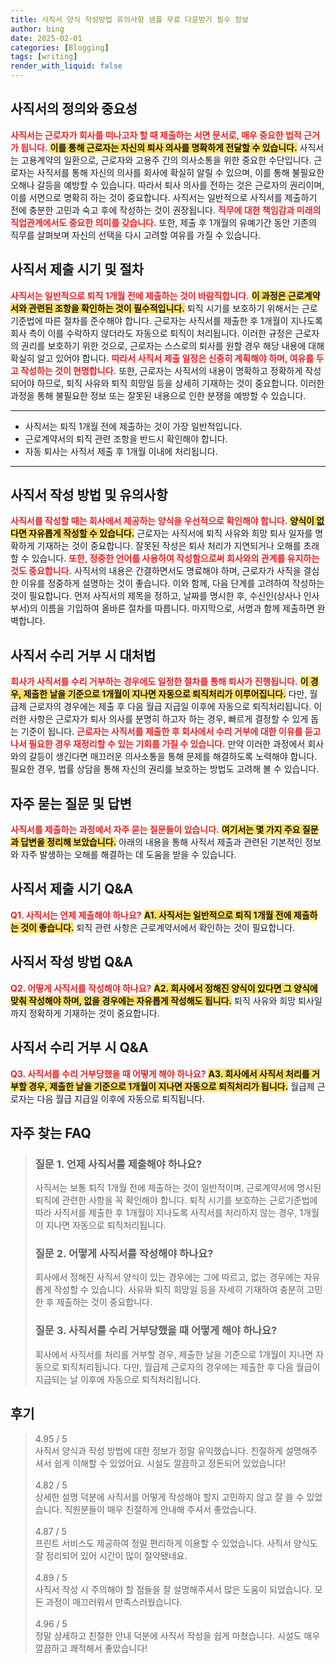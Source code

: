 ```yaml
---
title: 사직서 양식 작성방법 유의사항 샘플 무료 다운받기 필수 정보
author: bing
date: 2025-02-01
categories: [Blogging]
tags: [writing]
render_with_liquid: false
---
```



<h2 id='사직서의 정의와 중요성'>사직서의 정의와 중요성</h2>

<p><b><span style="color: #ee2323;">사직서는 근로자가 회사를 떠나고자 할 때 제출하는 서면 문서로, 매우 중요한 법적 근거가 됩니다.</span></b> <b><span style="background-color: #ffe066;">이를 통해 근로자는 자신의 퇴사 의사를 명확하게 전달할 수 있습니다.</span></b> 사직서는 고용계약의 일환으로, 근로자와 고용주 간의 의사소통을 위한 중요한 수단입니다. 근로자는 사직서를 통해 자신의 의사를 회사에 확실히 알릴 수 있으며, 이를 통해 불필요한 오해나 갈등을 예방할 수 있습니다. 따라서 퇴사 의사를 전하는 것은 근로자의 권리이며, 이를 서면으로 명확히 하는 것이 중요합니다. 사직서는 일반적으로 사직서를 제출하기 전에 충분한 고민과 숙고 후에 작성하는 것이 권장됩니다. <b><span style="color: #ee2323;">직무에 대한 책임감과 미래의 직업관계에서도 중요한 의미를 갖습니다.</span></b> 또한, 제출 후 1개월의 유예기간 동안 기존의 직무를 살펴보며 자신의 선택을 다시 고려할 여유를 가질 수 있습니다.</p>

<h2 id='사직서 제출 시기 및 절차'>사직서 제출 시기 및 절차</h2>

<p><b><span style="color: #ee2323;">사직서는 일반적으로 퇴직 1개월 전에 제출하는 것이 바람직합니다.</span></b> <b><span style="background-color: #ffe066;">이 과정은 근로계약서와 관련된 조항을 확인하는 것이 필수적입니다.</span></b> 퇴직 시기를 보호하기 위해서는 근로기준법에 따른 절차를 준수해야 합니다. 근로자는 사직서를 제출한 후 1개월이 지나도록 회사 측이 이를 수락하지 않더라도 자동으로 퇴직이 처리됩니다. 이러한 규정은 근로자의 권리를 보호하기 위한 것으로, 근로자는 스스로의 퇴사를 원할 경우 해당 내용에 대해 확실히 알고 있어야 합니다. <b><span style="color: #ee2323;">따라서 사직서 제출 일정은 신중히 계획해야 하며, 여유를 두고 작성하는 것이 현명합니다.</span></b> 또한, 근로자는 사직서의 내용이 명확하고 정확하게 작성되어야 하므로, 퇴직 사유와 퇴직 희망일 등을 상세히 기재하는 것이 중요합니다. 이러한 과정을 통해 불필요한 정보 또는 잘못된 내용으로 인한 분쟁을 예방할 수 있습니다.</p>

<hr />

<ul>
    <li>사직서는 퇴직 1개월 전에 제출하는 것이 가장 일반적입니다.</li>
    <li>근로계약서의 퇴직 관련 조항을 반드시 확인해야 합니다.</li>
    <li>자동 퇴사는 사직서 제출 후 1개월 이내에 처리됩니다.</li>
</ul>

<hr />

<h2 id='사직서 작성 방법 및 유의사항'>사직서 작성 방법 및 유의사항</h2>

<p><b><span style="color: #ee2323;">사직서를 작성할 때는 회사에서 제공하는 양식을 우선적으로 확인해야 합니다.</span></b> <b><span style="background-color: #ffe066;">양식이 없다면 자유롭게 작성할 수 있습니다.</span></b> 근로자는 사직서에 퇴직 사유와 희망 퇴사 일자를 명확하게 기재하는 것이 중요합니다. 잘못된 작성은 퇴사 처리가 지연되거나 오해를 초래할 수 있습니다. <b><span style="color: #ee2323;">또한, 정중한 언어를 사용하여 작성함으로써 회사와의 관계를 유지하는 것도 중요합니다.</span></b> 사직서의 내용은 간결하면서도 명료해야 하며, 근로자가 사직을 결심한 이유를 정중하게 설명하는 것이 좋습니다. 이와 함께, 다음 단계를 고려하여 작성하는 것이 필요합니다. 먼저 사직서의 제목을 정하고, 날짜를 명시한 후, 수신인(상사나 인사부서)의 이름을 기입하여 올바른 절차를 따릅니다. 마지막으로, 서명과 함께 제출하면 완벽합니다.</p>

<h2 id='사직서 수리 거부 시 대처법'>사직서 수리 거부 시 대처법</h2>

<p><b><span style="color: #ee2323;">회사가 사직서를 수리 거부하는 경우에도 일정한 절차를 통해 퇴사가 진행됩니다.</span></b> <b><span style="background-color: #ffe066;">이 경우, 제출한 날을 기준으로 1개월이 지나면 자동으로 퇴직처리가 이루어집니다.</span></b> 다만, 월급제 근로자의 경우에는 제출 후 다음 월급 지급일 이후에 자동으로 퇴직처리됩니다. 이러한 사항은 근로자가 퇴사 의사를 분명히 하고자 하는 경우, 빠르게 결정할 수 있게 돕는 기준이 됩니다. <b><span style="color: #ee2323;">근로자는 사직서를 제출한 후 회사에서 수리 거부에 대한 이유를 듣고 나서 필요한 경우 재정리할 수 있는 기회를 가질 수 있습니다.</span></b> 만약 이러한 과정에서 회사와의 갈등이 생긴다면 매끄러운 의사소통을 통해 문제를 해결하도록 노력해야 합니다. 필요한 경우, 법률 상담을 통해 자신의 권리를 보호하는 방법도 고려해 볼 수 있습니다.</p>

<h2 id='자주 묻는 질문 및 답변'>자주 묻는 질문 및 답변</h2>

<p><b><span style="color: #ee2323;">사직서를 제출하는 과정에서 자주 묻는 질문들이 있습니다.</span></b> <b><span style="background-color: #ffe066;">여기서는 몇 가지 주요 질문과 답변을 정리해 보았습니다.</span></b> 아래의 내용을 통해 사직서 제출과 관련된 기본적인 정보와 자주 발생하는 오해를 해결하는 데 도움을 받을 수 있습니다.</p>

<h2 id='사직서 제출 시기 Q&A'>사직서 제출 시기 Q&A</h2>

<p><b><span style="color: #ee2323;">Q1. 사직서는 언제 제출해야 하나요?</span></b> <b><span style="background-color: #ffe066;">A1. 사직서는 일반적으로 퇴직 1개월 전에 제출하는 것이 좋습니다.</span></b> 퇴직 관련 사항은 근로계약서에서 확인하는 것이 필요합니다.</p>

<h2 id='사직서 작성 방법 Q&A'>사직서 작성 방법 Q&A</h2>

<p><b><span style="color: #ee2323;">Q2. 어떻게 사직서를 작성해야 하나요?</span></b> <b><span style="background-color: #ffe066;">A2. 회사에서 정해진 양식이 있다면 그 양식에 맞춰 작성해야 하며, 없을 경우에는 자유롭게 작성해도 됩니다.</span></b> 퇴직 사유와 희망 퇴사일까지 정확하게 기재하는 것이 중요합니다.</p>

<h2 id='사직서 수리 거부 시 Q&A'>사직서 수리 거부 시 Q&A</h2>

<p><b><span style="color: #ee2323;">Q3. 사직서를 수리 거부당했을 때 어떻게 해야 하나요?</span></b> <b><span style="background-color: #ffe066;">A3. 회사에서 사직서 처리를 거부할 경우, 제출한 날을 기준으로 1개월이 지나면 자동으로 퇴직처리가 됩니다.</span></b> 월급제 근로자는 다음 월급 지급일 이후에 자동으로 퇴직됩니다.</p>


<h2 id='자주_찾는_FAQ'>자주 찾는 FAQ</h2>
<div itemscope="" itemtype="https://schema.org/FAQPage"> 
<blockquote> 
<div itemscope="" itemprop="mainEntity" itemtype="https://schema.org/Question"> 
<h3 itemprop="name">질문 1. 언제 사직서를 제출해야 하나요?</h3> 
<div itemscope="" itemprop="acceptedAnswer" itemtype="https://schema.org/Answer"> 
<span itemprop="text"> 
<p>사직서는 보통 퇴직 1개월 전에 제출하는 것이 일반적이며, 근로계약서에 명시된 퇴직에 관련한 사항을 꼭 확인해야 합니다. 퇴직 시기를 보호하는 근로기준법에 따라 사직서를 제출한 후 1개월이 지나도록 사직서를 처리하지 않는 경우, 1개월이 지나면 자동으로 퇴직처리됩니다.</p> 
</span> 
</div> 
</div> 

<div itemscope="" itemprop="mainEntity" itemtype="https://schema.org/Question"> 
<h3 itemprop="name">질문 2. 어떻게 사직서를 작성해야 하나요?</h3> 
<div itemscope="" itemprop="acceptedAnswer" itemtype="https://schema.org/Answer"> 
<span itemprop="text"> 
<p>회사에서 정해진 사직서 양식이 있는 경우에는 그에 따르고, 없는 경우에는 자유롭게 작성할 수 있습니다. 사유와 퇴직 희망일 등을 자세히 기재하여 충분히 고민한 후 제출하는 것이 중요합니다.</p> 
</span> 
</div> 
</div> 

<div itemscope="" itemprop="mainEntity" itemtype="https://schema.org/Question"> 
<h3 itemprop="name">질문 3. 사직서를 수리 거부당했을 때 어떻게 해야 하나요?</h3> 
<div itemscope="" itemprop="acceptedAnswer" itemtype="https://schema.org/Answer"> 
<span itemprop="text"> 
<p>회사에서 사직서를 처리를 거부할 경우, 제출한 날을 기준으로 1개월이 지나면 자동으로 퇴직처리됩니다. 다만, 월급제 근로자의 경우에는 제출한 후 다음 월급이 지급되는 날 이후에 자동으로 퇴직처리됩니다.</p> 
</span> 
</div> 
</div> 
</blockquote> 
</div>
<h2 id='후기'>후기</h2>
<div itemscope itemtype="https://schema.org/Product">
  <blockquote>
  <div itemprop="review" itemscope itemtype="https://schema.org/Review">
      <div itemprop="reviewRating" itemscope itemtype="https://schema.org/Rating"> <span itemprop="ratingValue">4.95</span> / <span itemprop="bestRating">5</span> </div>
      <span itemprop="reviewBody">사직서 양식과 작성 방법에 대한 정보가 정말 유익했습니다. 친절하게 설명해주셔서 쉽게 이해할 수 있었어요. 시설도 깔끔하고 정돈되어 있었습니다!</span>
  </div>
  <br>
  <div itemprop="review" itemscope itemtype="https://schema.org/Review">
      <div itemprop="reviewRating" itemscope itemtype="https://schema.org/Rating"> <span itemprop="ratingValue">4.82</span> / <span itemprop="bestRating">5</span> </div>
      <span itemprop="reviewBody">상세한 설명 덕분에 사직서를 어떻게 작성해야 할지 고민하지 않고 잘 쓸 수 있었습니다. 직원분들이 매우 친절하게 안내해 주셔서 좋았습니다.</span>
  </div>
  <br>
  <div itemprop="review" itemscope itemtype="https://schema.org/Review">
      <div itemprop="reviewRating" itemscope itemtype="https://schema.org/Rating"> <span itemprop="ratingValue">4.87</span> / <span itemprop="bestRating">5</span> </div>
      <span itemprop="reviewBody">프린트 서비스도 제공하여 정말 편리하게 이용할 수 있었습니다. 사직서 양식도 잘 정리되어 있어 시간이 많이 절약됐네요.</span>
  </div>
  <br>
  <div itemprop="review" itemscope itemtype="https://schema.org/Review">
      <div itemprop="reviewRating" itemscope itemtype="https://schema.org/Rating"> <span itemprop="ratingValue">4.89</span> / <span itemprop="bestRating">5</span> </div>
      <span itemprop="reviewBody">사직서 작성 시 주의해야 할 점들을 잘 설명해주셔서 많은 도움이 되었습니다. 모든 과정이 매끄러워서 만족스러웠습니다.</span>
  </div>
  <br>
  <div itemprop="review" itemscope itemtype="https://schema.org/Review">
      <div itemprop="reviewRating" itemscope itemtype="https://schema.org/Rating"> <span itemprop="ratingValue">4.96</span> / <span itemprop="bestRating">5</span> </div>
      <span itemprop="reviewBody">정말 상세하고 친절한 안내 덕분에 사직서 작성을 쉽게 마쳤습니다. 시설도 매우 깔끔하고 쾌적해서 좋았습니다!</span>
  </div>
  </blockquote>
</div>
